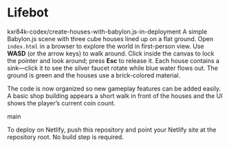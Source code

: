 # Lifebot

 kxr84k-codex/create-houses-with-babylon.js-in-deployment
A simple Babylon.js scene with three cube houses lined up on a flat ground. Open `index.html` in a browser to explore the world in first-person view. Use **WASD** (or the arrow keys) to walk around. Click inside the canvas to lock the pointer and look around; press **Esc** to release it. Each house contains a sink—click it to see the silver faucet rotate while blue water flows out. The ground is green and the houses use a brick-colored material.

The code is now organized so new gameplay features can be added easily. A basic shop building appears a short walk in front of the houses and the UI shows the player’s current coin count.


 main

To deploy on Netlify, push this repository and point your Netlify site at the repository root. No build step is required.

